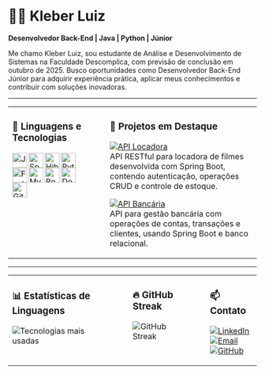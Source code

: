 # 👨‍💻 Kleber Luiz

**Desenvolvedor Back-End | Java | Python | Júnior**

Me chamo Kleber Luiz, sou estudante de Análise e Desenvolvimento de Sistemas na Faculdade Descomplica, com previsão de conclusão em outubro de 2025. Busco oportunidades como Desenvolvedor Back-End Júnior para adquirir experiência prática, aplicar meus conhecimentos e contribuir com soluções inovadoras.

---

<table>
  <tr>
    <td valign="top">

### 🔧 Linguagens e Tecnologias

<img align="left" alt="Java" title="Java" width="30px" src="https://cdn.jsdelivr.net/gh/devicons/devicon@latest/icons/java/java-original.svg" />
<img align="left" alt="Spring Boot" title="Spring Boot" width="30px" src="https://cdn.jsdelivr.net/gh/devicons/devicon@latest/icons/spring/spring-original.svg" />
<img align="left" alt="Hibernate" title="Hibernate (JPA)" width="30px" src="https://cdn.jsdelivr.net/gh/devicons/devicon@latest/icons/hibernate/hibernate-original.svg" />
<img align="left" alt="Python" title="Python" width="30px" src="https://cdn.jsdelivr.net/gh/devicons/devicon@latest/icons/python/python-original.svg" />
<img align="left" alt="FastAPI" title="FastAPI" width="30px" src="https://fastapi.tiangolo.com/img/logo-margin/logo-teal.png" />
<img align="left" alt="MySQL" title="MySQL" width="30px" src="https://cdn.jsdelivr.net/gh/devicons/devicon@latest/icons/mysql/mysql-original.svg" />
<img align="left" alt="PostgreSQL" title="PostgreSQL" width="30px" src="https://cdn.jsdelivr.net/gh/devicons/devicon@latest/icons/postgresql/postgresql-original.svg" />
<img align="left" alt="Docker" title="Docker" width="30px" src="https://cdn.jsdelivr.net/gh/devicons/devicon@latest/icons/docker/docker-original.svg" />
<img align="left" alt="Git" title="Git" width="30px" src="https://cdn.jsdelivr.net/gh/devicons/devicon@latest/icons/git/git-original.svg" />

<br/><br/><br/>

</td>
<td valign="top" style="padding-left: 40px;">

### 🚀 Projetos em Destaque

[![API Locadora](https://img.shields.io/badge/API_Locadora-Repository-007ACC?style=for-the-badge)](https://github.com/kleberlz17/api_locadora)  
API RESTful para locadora de filmes desenvolvida com Spring Boot, contendo autenticação, operações CRUD e controle de estoque.

[![API Bancária](https://img.shields.io/badge/API_Bancaria-Repository-007ACC?style=for-the-badge)](https://github.com/kleberlz17/api_bancaria)  
API para gestão bancária com operações de contas, transações e clientes, usando Spring Boot e banco relacional.

</td>
  </tr>
</table>

---

<table>
  <tr>
    <td valign="top">

### 📊 Estatísticas de Linguagens

![Tecnologias mais usadas](https://github-readme-stats.vercel.app/api/top-langs/?username=kleberlz17&theme=tokyonight&layout=compact&custom_title=Tecnologias&langs_count=9)

</td>
<td valign="top" style="padding-left: 40px;">

### 🔥 GitHub Streak

![GitHub Streak](https://github-readme-streak-stats.herokuapp.com/?user=kleberlz17&theme=tokyonight)

</td>
<td valign="top" style="padding-left: 40px;">

### 📫 Contato

[![LinkedIn](https://img.shields.io/badge/-LinkedIn-blue?style=for-the-badge&logo=linkedin)](https://www.linkedin.com/in/kleberluizferreiramachado/)  
[![Email](https://img.shields.io/badge/-Email-red?style=for-the-badge&logo=gmail)](mailto:kleberluizf15@gmail.com)  
[![GitHub](https://img.shields.io/badge/-GitHub-black?style=for-the-badge&logo=github&logoColor=white&label=Perfil)](https://github.com/kleberlz17)

</td>
  </tr>
</table>
